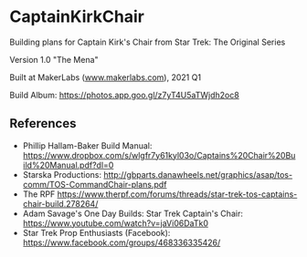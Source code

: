 # CaptainKirkChair
Building plans for Captain Kirk's Chair from Star Trek: The Original Series

Version 1.0 "The Mena"

Built at MakerLabs (www.makerlabs.com), 2021 Q1

Build Album: https://photos.app.goo.gl/z7yT4U5aTWjdh2oc8

## References
- Phillip Hallam-Baker Build Manual: https://www.dropbox.com/s/wlgfr7y61kyl03o/Captains%20Chair%20Build%20Manual.pdf?dl=0
- Starska Productions: http://gbparts.danawheels.net/graphics/asap/tos-comm/TOS-CommandChair-plans.pdf
- The RPF https://www.therpf.com/forums/threads/star-trek-tos-captains-chair-build.278264/
- Adam Savage's One Day Builds: Star Trek Captain's Chair: https://www.youtube.com/watch?v=jaVi06DaTk0
- Star Trek Prop Enthusiasts (Facebook): https://www.facebook.com/groups/468336335426/
